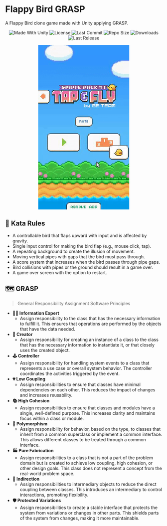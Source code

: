# Flappy Bird GRASP
A Flappy Bird clone game made with Unity applying GRASP.

<p align="center">
  <a>
    <img alt="Made With Unity" src="https://img.shields.io/badge/made%20with-Unity-57b9d3.svg?logo=Unity">
  </a>
  <a>
    <img alt="License" src="https://img.shields.io/github/license/JoanStinson/FlappyBirdGRASP?logo=github">
  </a>
  <a>
    <img alt="Last Commit" src="https://img.shields.io/github/last-commit/JoanStinson/FlappyBirdGRASP?logo=Mapbox&color=orange">
  </a>
  <a>
    <img alt="Repo Size" src="https://img.shields.io/github/repo-size/JoanStinson/FlappyBirdGRASP?logo=VirtualBox">
  </a>
  <a>
    <img alt="Downloads" src="https://img.shields.io/github/downloads/JoanStinson/FlappyBirdGRASP/total?color=brightgreen">
  </a>
  <a>
    <img alt="Last Release" src="https://img.shields.io/github/v/release/JoanStinson/FlappyBirdGRASP?include_prereleases&logo=Dropbox&color=yellow">
  </a>
</p>

<p align="center">
  <img src="https://github.com/JoanStinson/FlappyBirdGRASP/blob/main/preview.gif">
</p>

## 📜 Kata Rules
* A controllable bird that flaps upward with input and is affected by gravity.
* Single input control for making the bird flap (e.g., mouse click, tap).
* A repeating background to create the illusion of movement.
* Moving vertical pipes with gaps that the bird must pass through.
* A score system that increases when the bird passes through pipe gaps.
* Bird collisions with pipes or the ground should result in a game over.
* A game over screen with the option to restart.

## 🗺️ GRASP
> General Responsibility Assignment Software Principles
* **👨‍💻 Information Expert**
    * Assign responsibility to the class that has the necessary information to fulfill it. This ensures that operations are performed by the objects that have the data needed.
* **🎨 Creator**
    * Assign responsibility for creating an instance of a class to the class that has the necessary information to instantiate it, or that closely uses the created object.
* **🕹️ Controller**
    * Assign responsibility for handling system events to a class that represents a use case or overall system behavior. The controller coordinates the activities triggered by the event.
* **💔 Low Coupling**
    * Assign responsibilities to ensure that classes have minimal dependencies on each other. This reduces the impact of changes and increases reusability.
* **📚 High Cohesion**
    * Assign responsibilities to ensure that classes and modules have a single, well-defined purpose. This increases clarity and maintains focus within a class or module.
* **🐤 Polymorphism**
    * Assign responsibility for behavior, based on the type, to classes that inherit from a common superclass or implement a common interface. This allows different classes to be treated through a common interface.
* **🏭 Pure Fabrication**
    * Assign responsibilities to a class that is not a part of the problem domain but is created to achieve low coupling, high cohesion, or other design goals. This class does not represent a concept from the real-world problem space.
* **🚏 Indirection**
    * Assign responsibilities to intermediary objects to reduce the direct coupling between classes. This introduces an intermediary to control interactions, promoting flexibility.
* **🛡️ Protected Variations**
    * Assign responsibilities to create a stable interface that protects the system from variations or changes in other parts. This shields parts of the system from changes, making it more maintainable.
